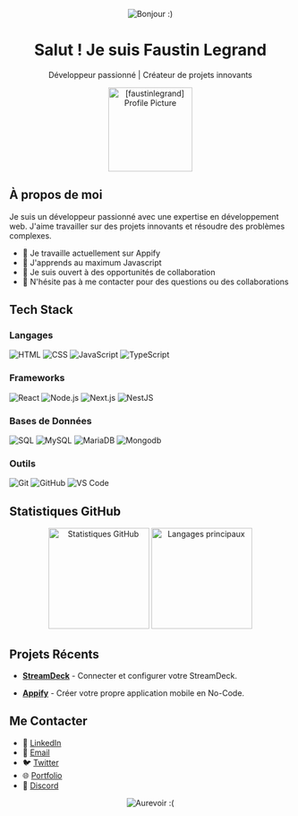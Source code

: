 <!-- Header -->
<p align="center">
  <img src="https://img.shields.io/badge/Bonjour%20!%20Bienvenue%20sur%20mon%20profil%20GitHub%20!-brightgreen?style=for-the-badge" alt="Bonjour :)" />
</p>

<!-- Title -->
<h1 align="center">Salut ! Je suis Faustin Legrand</h1>
<p align="center">Développeur passionné | Créateur de projets innovants</p>

<!-- Profile Picture -->
<p align="center">
  <img src="https://cdn.discordapp.com/attachments/1001871141121573014/1279238656313528402/Faufau.png?ex=66d3b756&is=66d265d6&hm=393b0af243bb7d6a82e59d7ce150715e3cef39fe123413e73384682fa7d13358&" alt="[faustinlegrand] Profile Picture" width="150" />
</p>

<!-- About Me -->
## À propos de moi
Je suis un développeur passionné avec une expertise en développement web. J'aime travailler sur des projets innovants et résoudre des problèmes complexes.

- 🔭 Je travaille actuellement sur Appify
- 🌱 J'apprends au maximum Javascript
- 🤔 Je suis ouvert à des opportunités de collaboration
- 💬 N'hésite pas à me contacter pour des questions ou des collaborations

<!-- Tech Stack -->
## Tech Stack

### Langages
<p>
  <img src="https://img.shields.io/badge/HTML-E34F26?style=for-the-badge&logo=html5&logoColor=white" alt="HTML" />
  <img src="https://img.shields.io/badge/CSS-1572B6?style=for-the-badge&logo=css3&logoColor=white" alt="CSS" />
  <img src="https://img.shields.io/badge/JavaScript-F7DF1E?style=for-the-badge&logo=javascript&logoColor=black" alt="JavaScript" />
  <img src="https://img.shields.io/badge/TypeScript-3178C6?style=for-the-badge&logo=typescript&logoColor=white" alt="TypeScript" />
</p>

### Frameworks
<p>
  <img src="https://img.shields.io/badge/React-61DAFB?style=for-the-badge&logo=react&logoColor=black" alt="React" />
  <img src="https://img.shields.io/badge/Node.js-339933?style=for-the-badge&logo=node.js&logoColor=white" alt="Node.js" />
  <img src="https://img.shields.io/badge/Next.js-000000?style=for-the-badge&logo=next.js&logoColor=white" alt="Next.js" />
  <img src="https://img.shields.io/badge/NestJS-E0234E?style=for-the-badge&logo=nestjs&logoColor=white" alt="NestJS" />
</p>

### Bases de Données
<p>
  <img src="https://img.shields.io/badge/SQL-003B57?style=for-the-badge&logo=sqlite&logoColor=white" alt="SQL" />
  <img src="https://img.shields.io/badge/MySQL-4479A1?style=for-the-badge&logo=mysql&logoColor=white" alt="MySQL" />
  <img src="https://img.shields.io/badge/MariaDB-003545?style=for-the-badge&logo=mariadb&logoColor=white" alt="MariaDB" />
  <img src="https://img.shields.io/badge/MongoDB-880000?style=for-the-badge&logo=mongodb&logoColor=white" alt="Mongodb" />
</p>

### Outils
<p>
  <img src="https://img.shields.io/badge/Git-F05032?style=for-the-badge&logo=git&logoColor=white" alt="Git" />
  <img src="https://img.shields.io/badge/GitHub-181717?style=for-the-badge&logo=github&logoColor=white" alt="GitHub" />
  <img src="https://img.shields.io/badge/VS%20Code-007ACC?style=for-the-badge&logo=visual-studio-code&logoColor=white" alt="VS Code" />
</p>


<!-- Stats -->
## Statistiques GitHub

<p align="center">
  <img height="180em" src="https://github-readme-stats.vercel.app/api?username=faustinlegrand&show_icons=true&hide_border=true&count_private=true&include_all_commits=true&theme=dark" alt="Statistiques GitHub" />
  <img height="180em" src="https://github-readme-stats.vercel.app/api/top-langs/?username=faustinlegrand&layout=compact&hide_border=true&theme=dark" alt="Langages principaux" />
</p>

<!-- Recent Projects -->
## Projets Récents

- [**StreamDeck**](https://github.com/FaustinLegrand/StreamDeck) - Connecter et configurer votre StreamDeck. 

- [**Appify**](https://github.com/FaustinLegrand) - Créer votre propre application mobile en No-Code. 


<!-- Contact -->
## Me Contacter

- 💼 [LinkedIn](https://www.linkedin.com/in/faustinlegrand)
- 📧 [Email](mailto:faustin.legrand@outlook.com)
- 🐦 [Twitter](https://twitter.com/faustinlegrand)
- 🌐 [Portfolio](https://faustin.me)
- 💬 [Discord](https://discord.com/users/492053539292708865)

<!-- Footer -->
<p align="center">
  <img src="https://img.shields.io/badge/Merci%20de%20visiter%20mon%20profil%20!-Profitez%20de%20votre%20séjour!-blue?style=for-the-badge" alt="Aurevoir :(" />
</p>
